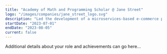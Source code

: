 ```yaml
---
title: "Academy of Math and Programming Scholar @ Jane Street"
logo: "/images/companies/jane_street_logo.svg"
description: "Led the development of a microservices-based e-commerce platform serving 1M+ users. Improved system performance by 40% through optimization and caching strategies. Mentored junior developers and implemented CI/CD pipelines."
startDate: "2023-07-01"
endDate: "2023-08-05"
current: false
---
```


Additional details about your role and achievements can go here... 
